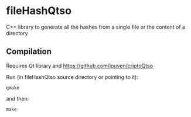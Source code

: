 # fileHashQtso
C++ library to generate all the hashes from a single file or the content of a directory

Compilation
-----------
Requires Qt library and https://github.com/jouven/criptoQtso

Run (in fileHashQtso source directory or pointing to it):

    qmake

and then:

    make
